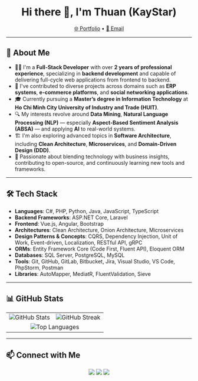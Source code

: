 <h1 align="center">Hi there 👋, I'm Thuan (KayStar)</h1>
<p align="center">
  <a href="https://kaystar645.github.io/portfolio/">🌐 Portfolio</a> •
  <a href="mailto:thuanpt182@gmail.com">📧 Email</a>
</p>

---

## 🚀 About Me
- 👨‍💻 I'm a **Full-Stack Developer** with over **2 years of professional experience**, specializing in **backend development** and capable of delivering full-cycle web applications from frontend to backend.
- 💼 I've contributed to diverse projects across domains such as **ERP systems**, **e-commerce platforms**, and **social networking applications**.
- 🎓 Currently pursuing a **Master’s degree in Information Technology** at **Ho Chi Minh City University of Industry and Trade (HUIT)**.
- 🔍 My interests revolve around **Data Mining**, **Natural Language Processing (NLP)** — especially **Aspect-Based Sentiment Analysis (ABSA)** — and applying **AI** to real-world systems.
- 🏗️ I'm also exploring advanced topics in **Software Architecture**, including **Clean Architecture**, **Microservices**, and **Domain-Driven Design (DDD)**.
- 🚀 Passionate about blending technology with business insights, contributing to open-source, and continuously learning new tools and frameworks.

---

## 🛠️ Tech Stack

- **Languages**: C#, PHP, Python, Java, JavaScript, TypeScript  
- **Backend Frameworks**: ASP.NET Core, Laravel
- **Frontend**: Vue.js, Angular, Bootstrap  
- **Architectures**: Clean Architecture, Onion Architecture, Microservices  
- **Design Patterns & Concepts**: CQRS, Dependency Injection, Unit of Work, Event-driven, Localization, RESTful API, gRPC  
- **ORMs**: Entity Framework Core (Code First, Fluent API), Eloquent ORM  
- **Databases**: SQL Server, PostgreSQL, MySQL  
- **Tools**: Git, GitHub, GitLab, Bitbucket, Jira, Visual Studio, VS Code, PhpStorm, Postman  
- **Libraries**: AutoMapper, MediatR, FluentValidation, Sieve

---

## 📊 GitHub Stats

<div align="center">

  <table>
    <tr>
      <td>
        <img src="https://github-readme-stats.vercel.app/api?username=KayStar645&show_icons=true&theme=radical" alt="GitHub Stats" />
      </td>
      <td>
        <img src="https://github-readme-streak-stats.herokuapp.com/?user=KayStar645&theme=radical" alt="GitHub Streak" />
      </td>
    </tr>
    <tr>
      <td colspan="2" align="center">
        <img src="https://github-readme-stats.vercel.app/api/top-langs/?username=KayStar645&layout=compact&theme=radical&langs_count=8" alt="Top Languages" />
      </td>
    </tr>
  </table>

</div>

---

## 📫 Connect with Me

<p align="center">
  <a href="mailto:thuanpt182@gmail.com"><img src="https://img.shields.io/badge/Email-D14836?style=for-the-badge&logo=gmail&logoColor=white"/></a>
  <a href="https://www.facebook.com/thuanpt182.2/"><img src="https://img.shields.io/badge/Facebook-1877F2?style=for-the-badge&logo=facebook&logoColor=white"/></a>  
  <a href="https://kaystar645.github.io/portfolio/"><img src="https://img.shields.io/badge/Portfolio-000?style=for-the-badge&logo=github&logoColor=white"/></a>
</p>
